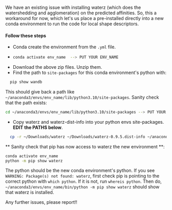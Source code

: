 We have an existing issue with installing waterz (which does the watershedding and agglomeration) on the predicted affinities.
So, this a workaround for now, which let's us place a pre-installed directly into a new conda environment to run the code for local shape descriptors.


#### Follow these steps
- Conda create the environment from the `.yml` file.
- ```bash 
  conda activate env_name  --> PUT YOUR ENV_NAME
  ```
- Download the above zip files. Unzip them.
- Find the path to `site-packages` for this conda environment's python with:
```bash 
  pip show wandb
  ``` 
  This should give back a path like ` ~/anaconda3/envs/env_name/lib/python3.10/site-packages`.
  Sanity check that the path exists: 
  ```bash
  cd ~/anaconda3/envs/env_name/lib/python3.10/site-packages --> PUT YOUR PATH
  ```
- Copy  waterz and waterz-dist-info into your python envs site-packages. <br>
 **EDIT the PATHS below**.
```bash
  cp -r ~/Downloads/waterz ~/Downloads/waterz-0.9.5.dist-info ~/anaconda3/envs/env_name/lib/python3.10/site-packages
```

**  Sanity check that pip has now access to waterz the new environment **:
```bash
conda activate env_name
python -m pip show waterz
```

The python should be the new conda environment's python. If you see `WARNING: Package(s) not found: waterz`, first check pip is pointing to the
correct python with `which python`. If it is not, run `whereis python`.
Then do, `~/anaconda3/envs/env_name/bin/python -m pip show waterz` should show that waterz is installed.

Any further issues, please report!!


